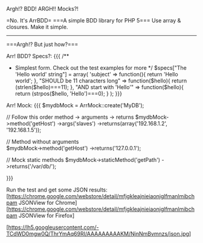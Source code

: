 Argh!? BDD! ARGH!! Mocks?!

=No. It's ArrBDD=
===A simple BDD library for PHP 5===
Use array & closures. Make it simple.

----

===Argh!? But just how?===

Arr! BDD? Specs?:
{{{
/**
 * Simplest form. Check out the test examples for more
 */
$specs["The 'Hello world' string"] = array(
    'subject' => function(){
        return 'Hello world';
    },
    "SHOULD be 11 characters long" => function($hello){
        return (strlen($hello)===11);
    },
    "AND start with 'Hello'" => function($hello){
        return (strpos($hello, 'Hello')===0);
    }
);
}}}


Arr! Mock:
{{{
$mydbMock = ArrMock::create('MyDB');
    
// Follow this order method -> arguments -> returns
$mydbMock->method('getHost')
         ->args('slaves')
         ->returns(array('192.168.1.2', '192.168.1.5'));

// Method without arguments    
$mydbMock->method('getHost')
         ->returns('127.0.0.1');

// Mock static methods
$mydbMock->staticMethod('getPath')
         ->returns('/var/db/');
    
}}}


Run the test and get some JSON results:
[https://chrome.google.com/webstore/detail/mfjgkleajnieiaonjglfmanlmibchpam JSONView for Chrome]
[https://chrome.google.com/webstore/detail/mfjgkleajnieiaonjglfmanlmibchpam JSONView for Firefox]

[https://lh5.googleusercontent.com/-TCdWD0mgw0Q/ThrYmAq69RI/AAAAAAAAAKM/NjnNmBvmnzs/json.jpg]
